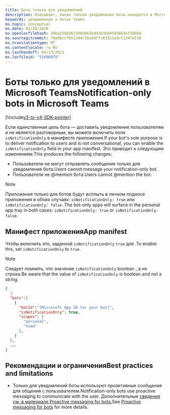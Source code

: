 ```yaml
---
title: Боты только для уведомлений
description: Описывает, какие только уведомления боты находятся в Microsoft Teams
keywords: уведомление о ботах teams
ms.topic: conceptual
ms.date: 01/29/2020
ms.openlocfilehash: 39ba25893623d6b963b44363b8458db6def58b60
ms.sourcegitcommit: 79e6bccfb513d4c16a58ffc03521edcf134fa518
ms.translationtype: MT
ms.contentlocale: ru-RU
ms.lasthandoff: 04/13/2021
ms.locfileid: "51696075"
---
```

# <a name="notification-only-bots-in-microsoft-teams"></a><span data-ttu-id="15ce1-104">Боты только для уведомлений в Microsoft Teams</span><span class="sxs-lookup"><span data-stu-id="15ce1-104">Notification-only bots in Microsoft Teams</span></span>

[!include[v3-to-v4-SDK-pointer](~/includes/v3-to-v4-pointer-bots.md)]

<span data-ttu-id="15ce1-105">Если единственная цель бота — доставить уведомление пользователям и не является разговорным, вы можете включить поле `isNotificationOnly` в манифесте приложения.</span><span class="sxs-lookup"><span data-stu-id="15ce1-105">If your bot's sole purpose is to deliver notification to users and is not conversational, you can enable the `isNotificationOnly` field in your app manifest.</span></span> <span data-ttu-id="15ce1-106">Это приводит к следующим изменениям:</span><span class="sxs-lookup"><span data-stu-id="15ce1-106">This produces the following changes:</span></span>

* <span data-ttu-id="15ce1-107">Пользователи не могут отправлять сообщения только для уведомления бота.</span><span class="sxs-lookup"><span data-stu-id="15ce1-107">Users cannot message your notification-only bot.</span></span>
* <span data-ttu-id="15ce1-108">Пользователи не @mention бота.</span><span class="sxs-lookup"><span data-stu-id="15ce1-108">Users cannot @mention the bot.</span></span>

> [!NOTE]
> <span data-ttu-id="15ce1-109">Приложения только для ботов будут всплыть в личном подносе приложения в обоих случаях: `isNotificationOnly: true` или `isNotificationOnly: false` .</span><span class="sxs-lookup"><span data-stu-id="15ce1-109">The bot-only apps will surface in the personal app tray in both cases: `isNotificationOnly: true` or `isNotificationOnly: false`.</span></span>

## <a name="app-manifest"></a><span data-ttu-id="15ce1-110">Манифест приложения</span><span class="sxs-lookup"><span data-stu-id="15ce1-110">App manifest</span></span>

<span data-ttu-id="15ce1-111">Чтобы включить это, заданной `isNotificationOnly` `true` для .</span><span class="sxs-lookup"><span data-stu-id="15ce1-111">To enable this, set `isNotificationOnly` to `true`.</span></span>

> [!NOTE]
> <span data-ttu-id="15ce1-112">Следует помнить, что значение `isNotificationOnly` boolean , а не строка.</span><span class="sxs-lookup"><span data-stu-id="15ce1-112">Be aware that the value of `isNotificationOnly` is boolean and not a string.</span></span>

```json
{
  ⋮
  "bots":[
    {
      "botId":"[Microsoft App ID for your bot]",
      "isNotificationOnly": true,
      "scopes": [
        "personal",
        "team"
      ],
    }
  ],
  ...
}
```

## <a name="best-practices-and-limitations"></a><span data-ttu-id="15ce1-113">Рекомендации и ограничения</span><span class="sxs-lookup"><span data-stu-id="15ce1-113">Best practices and limitations</span></span>

* <span data-ttu-id="15ce1-114">Только для уведомлений боты используют проактивные сообщения для общения с пользователем.</span><span class="sxs-lookup"><span data-stu-id="15ce1-114">Notification-only bots use proactive messaging to communicate with the user.</span></span> <span data-ttu-id="15ce1-115">Дополнительные [сведения см. в материале Proactive messaging for bots.](~/resources/bot-v3/bot-conversations/bots-conv-proactive.md)</span><span class="sxs-lookup"><span data-stu-id="15ce1-115">See [Proactive messaging for bots](~/resources/bot-v3/bot-conversations/bots-conv-proactive.md) for more details.</span></span>
